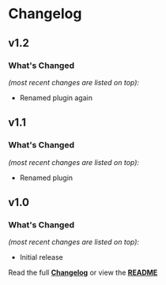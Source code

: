# Changelog


## v1.2

### What's Changed

_(most recent changes are listed on top):_
- Renamed plugin again


## v1.1

### What's Changed

_(most recent changes are listed on top):_
- Renamed plugin


## v1.0

### What's Changed

_(most recent changes are listed on top):_
- Initial release


Read the full [**Changelog**](../master/changelog.md "See changes") or view the [**README**](../master/README.md "View README")
